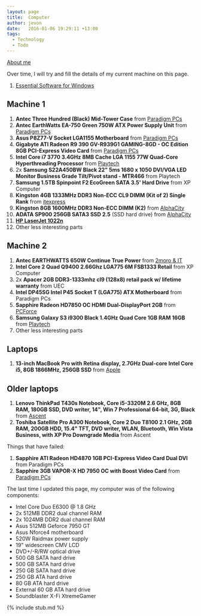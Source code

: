 ```yaml
---
layout: page
title:  Computer
author: jevon
date:   2016-01-06 19:29:11 +13:00
tags:
  - Technology
  - Todo
---
```


[About me](Jevon_Wright.md)

Over time, I will try and fill the details of my current machine on this page.

1. [Essential Software for Windows](Essential_Software_for_Windows.md)

## Machine 1

1. **Antec Three Hundred (Black) Mid-Tower Case** from <a href="http://www.pp.co.nz/products.php?pp_id=AA06578">Paradigm PCs</a>
1. **Antec EarthWatts EA-750 Green 750W ATX Power Supply Unit** from <a href="http://www.pp.co.nz/products.php?pp_id=AA31697">Paradigm PCs</a>
1. **Asus P8Z77-V Socket LGA1155 Motherboard** from <a href="http://www.pp.co.nz/products.php?pp_id=AA36301">Paradigm PCs</a>
1. **Gigabyte ATI Radeon R9 390 GV-R939G1 GAMING-8GD - OC Edition 8GB PCI-Express Video Card** from <a href="http://www.pp.co.nz/products.php?pp_id=AA64695">Paradigm PCs</a>
1. **Intel Core i7 3770 3.4GHz 8MB Cache LGA 1155 77W Quad-Core Hyperthreading Processor** from <a href="http://www.playtech.co.nz/afa.asp?idWebPage=39235&CATID=17&ID=17394&SID=712334944">Playtech</a>
1. 2x **Samsung S22A450BW Black 22" 5ms 1680 x 1050 DVI/VGA LED Monitor Business Grade Tilt/Pivot stand - MTR466** from Playtech
1. **Samsung 1.5TB Spinpoint F2 EcoGreen SATA 3.5' Hard Drive** from XP Computer
1. **Kingston 4GB 1333MHz DDR3 Non-ECC CL9 DIMM (Kit of 2) Single Rank** from <a href="http://www.itexpress.co.nz/epages/shop.sf/?ObjectPath=/Shops/itexpress/Products/57947">itexpress</a>
1. **Kingston 8GB 1600MHz DDR3 Non-ECC DIMM (K2)** from <a href="http://www.alphacity.co.nz/index.php?main_page=product_info&cPath=117_312_120&products_id=101620">AlphaCity</a>
1. **ADATA SP900 256GB SATA3 SSD 2.5** (SSD hard drive) from <a href="http://www.alphacity.co.nz/index.php?main_page=product_info&cPath=39_46&products_id=104151">AlphaCity</a>
1. **[HP LaserJet 1022n](HP_LaserJet_1022n.md)**
1. Other less interesting parts

## Machine 2

1. **Antec EARTHWATTS 650W Continue True Power** from <a href="http://www.2moroit.co.nz/product-antec_earthwatts_650w_continue_true_power-11848">2moro & IT</a>
1. **Intel Core 2 Quad Q9400 2.66Ghz LGA775 6M FSB1333 Retail** from XP Computer
1. 2x **Apacer 2GB DDR3-1333mhz cl9 (128x8) retail pack w/ lifetime warranty** from UEC
1. **Intel DP45SG Intel P45 Socket T (LGA775) ATX Motherboard** from Paradigm PCs
1. **Sapphire Radeon HD7850 OC HDMI Dual-DisplayPort 2GB** from <a href="http://www.pcforce.co.nz/index.php?main_page=product_info&cPath=26&products_id=2095">PCForce</a>
1. **Samsung Galaxy S3 i9300 Black 1.4GHz Quad Core 1GB RAM 16GB** from <a href="http://www.playtech.co.nz/afawcs0139235/CATID=548/ID=19016/SID=438565600/productdetails.html">Playtech</a>
1. Other less interesting parts

## Laptops

1. **13-inch MacBook Pro with Retina display, 2.7GHz Dual-core Intel Core i5, 8GB 1866MHz, 256GB SSD** from <a href="http://www.apple.com/nz/shop/buy-mac/macbook-pro?product=MF840X/A&step=config">Apple</a>

## Older laptops

1. **Lenovo ThinkPad T430s Notebook, Core i5-3320M 2.6 GHz, 8GB RAM, 180GB SSD, DVD writer, 14", Win 7 Professional 64-bit, 3G, Black** from <a href="http://www.ascent.co.nz/productspecification.aspx?ItemID=406967">Ascent</a>
1. **Toshiba Satellite Pro A300 Notebook, Core 2 Duo T8100 2.1 GHz, 2GB RAM, 200GB HDD, 15.4" TFT, DVD writer, WLAN, Bluetooth, Win Vista Business, with XP Pro Downgrade Media** from Ascent

Things that have failed:

1. **Sapphire ATI Radeon HD4870 1GB PCI-Express Video Card Dual DVI** from Paradigm PCs
1. **Sapphire 3GB VAPOR-X HD 7950 OC with Boost Video Card** from <a href="http://www.pp.co.nz/products.php?pp_id=AA39957">Paradigm PCs</a>

The last time I updated this page, my computer was of the following components:

* Intel Core Duo E6300 @ 1.8 GHz
* 2x 512MB DDR2 dual channel RAM
* 2x 1024MB DDR2 dual channel RAM
* Asus 512MB Geforce 7950 GT
* Asus Nforce4 motherboard
* 520W Raidmax power supply
* 19" widescreen CMV LCD
* DVD+/-R/RW optical drive
* 500 GB SATA hard drive
* 500 GB SATA hard drive
* 250 GB SATA hard drive
* 250 GB ATA hard drive
* 80 GB ATA hard drive
* External 60 GB ATA hard drive
* Soundblaster X-Fi XtremeGamer

{% include stub.md %}
